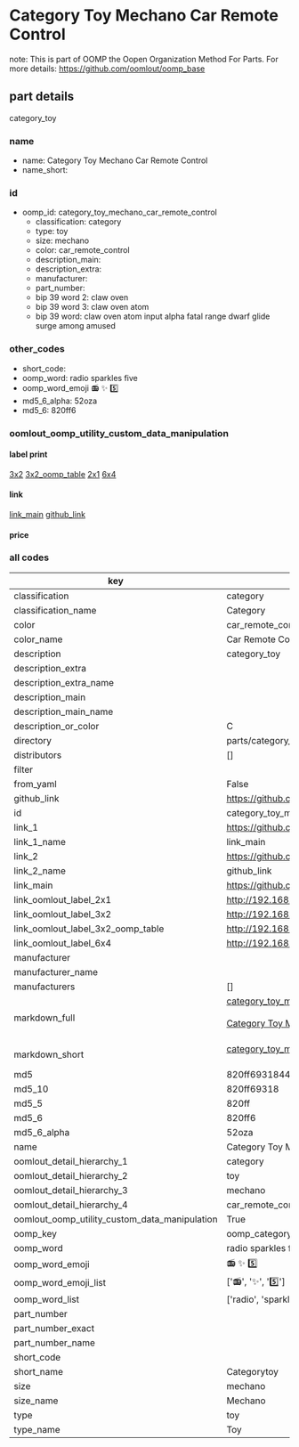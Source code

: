 # Category Toy Mechano Car Remote Control  

note: This is part of OOMP the Oopen Organization Method For Parts. For more details: https://github.com/oomlout/oomp_base

##  part details



category_toy

### name
* name: Category Toy Mechano Car Remote Control
* name_short: 
### id
* oomp_id: category_toy_mechano_car_remote_control
  * classification: category
  * type: toy
  * size: mechano
  * color: car_remote_control
  * description_main: 
  * description_extra: 
  * manufacturer: 
  * part_number: 
  * bip 39 word 2: claw oven
  * bip 39 word 3: claw oven atom
  * bip 39 word: claw oven atom input alpha fatal range dwarf glide surge among amused

### other_codes
* short_code: 
* oomp_word: radio sparkles five
* oomp_word_emoji :radio: :sparkles: :five:
* md5_6_alpha: 52oza
* md5_6: 820ff6






### oomlout_oomp_utility_custom_data_manipulation
#### label print
[3x2](http://192.168.1.245:1112/?label=oomp%2052oza)
[3x2_oomp_table](http://192.168.1.107:1112/?label=oomp%2052oza)
[2x1](http://192.168.1.242:1112/?label=oomp%2052oza)
[6x4](http://192.168.1.55:1112/?label=oomp%2052oza)    

#### link

[link_main](https://github.com/oomlout/oomlout_oomp_current_version_messy/tree/main/parts/category_toy_mechano_car_remote_control) [github_link](https://github.com/oomlout/oomlout_oomp_part_src/tree/main/parts/category_toy_mechano_car_remote_control)                             

#### price







### all codes 
| key | value |  
| --- | --- |  
| classification | category |  
| classification_name | Category |  
| color | car_remote_control |  
| color_name | Car Remote Control |  
| description | category_toy |  
| description_extra |  |  
| description_extra_name |  |  
| description_main |  |  
| description_main_name |  |  
| description_or_color | C  |  
| directory | parts/category_toy_mechano_car_remote_control |  
| distributors | [] |  
| filter |  |  
| from_yaml | False |  
| github_link | https://github.com/oomlout/oomlout_oomp_part_src/tree/main/parts/category_toy_mechano_car_remote_control |  
| id | category_toy_mechano_car_remote_control |  
| link_1 | https://github.com/oomlout/oomlout_oomp_current_version_messy/tree/main/parts/category_toy_mechano_car_remote_control |  
| link_1_name | link_main |  
| link_2 | https://github.com/oomlout/oomlout_oomp_part_src/tree/main/parts/category_toy_mechano_car_remote_control |  
| link_2_name | github_link |  
| link_main | https://github.com/oomlout/oomlout_oomp_current_version_messy/tree/main/parts/category_toy_mechano_car_remote_control |  
| link_oomlout_label_2x1 | http://192.168.1.242:1112/?label=oomp%2052oza |  
| link_oomlout_label_3x2 | http://192.168.1.245:1112/?label=oomp%2052oza |  
| link_oomlout_label_3x2_oomp_table | http://192.168.1.107:1112/?label=oomp%2052oza |  
| link_oomlout_label_6x4 | http://192.168.1.55:1112/?label=oomp%2052oza |  
| manufacturer |  |  
| manufacturer_name |  |  
| manufacturers | [] |  
| markdown_full | [category_toy_mechano_car_remote_control](https://github.com/oomlout/oomlout_oomp_current_version_messy/tree/main/parts/category_toy_mechano_car_remote_control)<br>[](https://github.com/oomlout/oomlout_oomp_current_version_messy/tree/main/parts/category_toy_mechano_car_remote_control)<br>[Category Toy Mechano Car Remote Control](https://github.com/oomlout/oomlout_oomp_current_version_messy/tree/main/parts/category_toy_mechano_car_remote_control)<br><br> |  
| markdown_short | [category_toy_mechano_car_remote_control](https://github.com/oomlout/oomlout_oomp_current_version_messy/tree/main/parts/category_toy_mechano_car_remote_control)<br><br> |  
| md5 | 820ff6931844b6394e03874a1ca77150 |  
| md5_10 | 820ff69318 |  
| md5_5 | 820ff |  
| md5_6 | 820ff6 |  
| md5_6_alpha | 52oza |  
| name | Category Toy Mechano Car Remote Control |  
| oomlout_detail_hierarchy_1 | category |  
| oomlout_detail_hierarchy_2 | toy |  
| oomlout_detail_hierarchy_3 | mechano |  
| oomlout_detail_hierarchy_4 | car_remote_control |  
| oomlout_oomp_utility_custom_data_manipulation | True |  
| oomp_key | oomp_category_toy_mechano_car_remote_control |  
| oomp_word | radio sparkles five |  
| oomp_word_emoji | :radio: :sparkles: :five: |  
| oomp_word_emoji_list | [':radio:', ':sparkles:', ':five:'] |  
| oomp_word_list | ['radio', 'sparkles', 'five'] |  
| part_number |  |  
| part_number_exact |  |  
| part_number_name |  |  
| short_code |  |  
| short_name | Categorytoy |  
| size | mechano |  
| size_name | Mechano |  
| type | toy |  
| type_name | Toy |  
